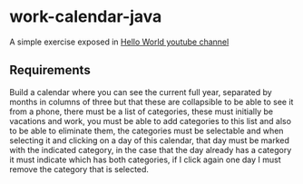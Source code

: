 # work-calendar-java
A simple exercise exposed in [Hello World youtube channel](https://www.youtube.com/watch?v=zAOOR-2RYMY&t=25s)

## Requirements

Build a calendar where you can see the current full year, separated by months in columns of three but that these are collapsible to be able to see it from a phone, there must be a list of categories, these must initially be vacations and work, you must be able to add categories to this list and also to be able to eliminate them, the categories must be selectable and when selecting it and clicking on a day of this calendar, that day must be marked with the indicated category, in the case that the day already has a category it must indicate which has both categories, if I click again one day I must remove the category that is selected.
